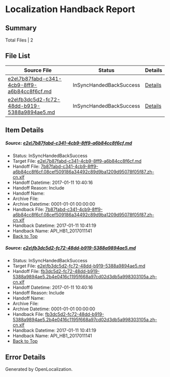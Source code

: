 # <a name='report-top'></a> Localization Handback Report

## Summary
 Total Files | 2

## File List
 Source File | Status | Details 
 ----------- | ------ | ------- 
 [e2e\7b87fabd-c341-4cb9-8ff9-a6b84cc8f6cf.md](https://github.com/OpenLocalizationTestOrg/ol-test0/blob/5f1aa049d52e57fec818ef29778cb9d15cd8471d/e2e/7b87fabd-c341-4cb9-8ff9-a6b84cc8f6cf.md) | InSyncHandedBackSuccess | [Details](#800204a6f43824064bde7fcec0d688bb64ac0b0d6)
 [e2e\fb3dc5d2-fc72-48dd-b919-5388a9894ae5.md](https://github.com/OpenLocalizationTestOrg/ol-test0/blob/5f1aa049d52e57fec818ef29778cb9d15cd8471d/e2e/fb3dc5d2-fc72-48dd-b919-5388a9894ae5.md) | InSyncHandedBackSuccess | [Details](#565897610383719508e0a58b885aee3d08178d3514)

## Item Details
##### <a name='800204a6f43824064bde7fcec0d688bb64ac0b0d6'></a> Source: [e2e\7b87fabd-c341-4cb9-8ff9-a6b84cc8f6cf.md](https://github.com/OpenLocalizationTestOrg/ol-test0/blob/5f1aa049d52e57fec818ef29778cb9d15cd8471d/e2e/7b87fabd-c341-4cb9-8ff9-a6b84cc8f6cf.md)
* Status: InSyncHandedBackSuccess
* Target File: [e2e\7b87fabd-c341-4cb9-8ff9-a6b84cc8f6cf.md](https://github.com/OpenLocalizationTestOrg/ol-test0-zhcn/blob/b32f8f20c4bee8ec3aced0966b721daca5828722/e2e/7b87fabd-c341-4cb9-8ff9-a6b84cc8f6cf.md)
* Handoff File: [7b87fabd-c341-4cb9-8ff9-a6b84cc8f6cf.08cef509186a34492c89d9ba1209d95078f05f87.zh-cn.xlf](https://github.com/OpenLocalizationTestOrg/ol-test0-handoff/blob/3e43d3c52a4660109f7261126e6b59bd812ae9a2/ol-handoff/OpenLocalizationTestOrg/ol-test0-zhcn/shujia/ht/7b87fabd-c341-4cb9-8ff9-a6b84cc8f6cf.08cef509186a34492c89d9ba1209d95078f05f87.zh-cn.xlf)
* Handoff Datetime: 2017-01-11 10:40:16
* Handoff Reason: Include
* Handoff Name: 
* Archive File: 
* Archive Datetime: 0001-01-01 00:00:00
* Handback File: [7b87fabd-c341-4cb9-8ff9-a6b84cc8f6cf.08cef509186a34492c89d9ba1209d95078f05f87.zh-cn.xlf](https://github.com/OpenLocalizationTestOrg/ol-test0-handback/blob/910cc2b6e8501c421a676ea1fb343b1f5ddf0410/ol-handback/OpenLocalizationTestOrg/ol-test0-zhcn/shujia/ht/7b87fabd-c341-4cb9-8ff9-a6b84cc8f6cf.08cef509186a34492c89d9ba1209d95078f05f87.zh-cn.xlf)
* Handback Datetime: 2017-01-11 10:41:19
* Handback Name: API_HB1_2017011141
* [Back to Top](#report-top)

##### <a name='565897610383719508e0a58b885aee3d08178d3514'></a> Source: [e2e\fb3dc5d2-fc72-48dd-b919-5388a9894ae5.md](https://github.com/OpenLocalizationTestOrg/ol-test0/blob/5f1aa049d52e57fec818ef29778cb9d15cd8471d/e2e/fb3dc5d2-fc72-48dd-b919-5388a9894ae5.md)
* Status: InSyncHandedBackSuccess
* Target File: [e2e\fb3dc5d2-fc72-48dd-b919-5388a9894ae5.md](https://github.com/OpenLocalizationTestOrg/ol-test0-zhcn/blob/b32f8f20c4bee8ec3aced0966b721daca5828722/e2e/fb3dc5d2-fc72-48dd-b919-5388a9894ae5.md)
* Handoff File: [fb3dc5d2-fc72-48dd-b919-5388a9894ae5.2b4e0416c1195f668a97cd02d3db5a998303105a.zh-cn.xlf](https://github.com/OpenLocalizationTestOrg/ol-test0-handoff/blob/3e43d3c52a4660109f7261126e6b59bd812ae9a2/ol-handoff/OpenLocalizationTestOrg/ol-test0-zhcn/shujia/ht/fb3dc5d2-fc72-48dd-b919-5388a9894ae5.2b4e0416c1195f668a97cd02d3db5a998303105a.zh-cn.xlf)
* Handoff Datetime: 2017-01-11 10:40:16
* Handoff Reason: Include
* Handoff Name: 
* Archive File: 
* Archive Datetime: 0001-01-01 00:00:00
* Handback File: [fb3dc5d2-fc72-48dd-b919-5388a9894ae5.2b4e0416c1195f668a97cd02d3db5a998303105a.zh-cn.xlf](https://github.com/OpenLocalizationTestOrg/ol-test0-handback/blob/910cc2b6e8501c421a676ea1fb343b1f5ddf0410/ol-handback/OpenLocalizationTestOrg/ol-test0-zhcn/shujia/ht/fb3dc5d2-fc72-48dd-b919-5388a9894ae5.2b4e0416c1195f668a97cd02d3db5a998303105a.zh-cn.xlf)
* Handback Datetime: 2017-01-11 10:41:19
* Handback Name: API_HB1_2017011141
* [Back to Top](#report-top)


## Error Details

Generated by OpenLocalization.
